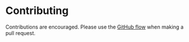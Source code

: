 # Contributing

Contributions are encouraged. Please use the [GitHub
flow](https://docs.github.com/en/get-started/quickstart/github-flow)
when making a pull request.
